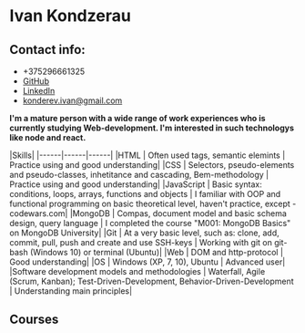 # Ivan Kondzerau


## Contact info:

* +375296661325
* [GitHub](https://github.com/kondzerau-ivan)
* [LinkedIn](https://www.linkedin.com/in/ivan-kondzerau/)
* konderev.ivan@gmail.com


**I'm a mature person with a wide range of work experiences who is currently studying Web-development. I'm interested in such technologys like node and react.**


|Skills|
|------|------|------|
|HTML | Often used tags, semantic elemints | Practice using and good understanding|
|CSS | Selectors, pseudo-elements and pseudo-classes, inhetitance and cascading, Bem-methodology | Practice using and good understanding|
|JavaScript | Basic syntax: conditions, loops, arrays, functions and objects | I familiar with OOP and functional programming on basic theoretical level, haven't practice, except - codewars.com|
|MongoDB | Compas, document model and basic schema design, query language | I completed the course "M001: MongoDB Basics" on MongoDB University|
|Git | At a very basic level, such as: clone, add, commit, pull, push and create and use SSH-keys | Working with git on git-bash (Windows 10) or terminal (Ubuntu)|
|Web | DOM and http-protocol | Good understanding|
|OS | Windows (XP, 7, 10), Ubuntu | Advanced user|
|Software development models and methodologies | Waterfall, Agile (Scrum, Kanban); Test-Driven-Development, Behavior-Driven-Development | Understanding main principles|


## Courses